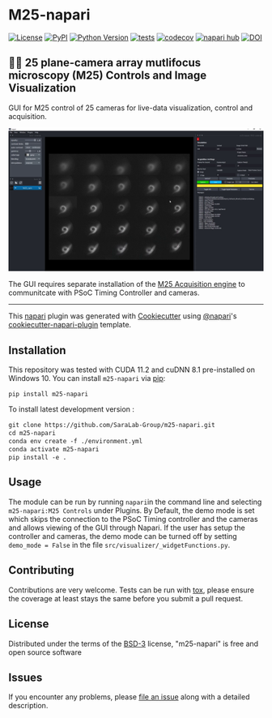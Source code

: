 # M25-napari

[![License](https://img.shields.io/pypi/l/m25-napari.svg?color=green)](https://github.com/SaraLab-Group/m25-napari/blob/main/LICENSE.md)
[![PyPI](https://img.shields.io/pypi/v/m25-napari.svg?color=green)](https://pypi.org/project/m25-napari)
[![Python Version](https://img.shields.io/pypi/pyversions/m25-napari.svg?color=green)](https://python.org)
[![tests](https://github.com/SaraLab-Group/m25-napari/workflows/tests/badge.svg)](https://github.com/SaraLab-Group/m25-napari/actions)
[![codecov](https://codecov.io/gh/SaraLab-Group/m25-napari/branch/main/graph/badge.svg)](https://codecov.io/gh/SaraLab-Group/m25-napari)
[![napari hub](https://img.shields.io/endpoint?url=https://api.napari-hub.org/shields/m25-napari)](https://napari-hub.org/plugins/m25-napari)
[![DOI](https://zenodo.org/badge/443224520.svg)](https://zenodo.org/badge/latestdoi/443224520)

## 🦠🔬 25 plane-camera array mutlifocus microscopy (M25) Controls and Image Visualization 
GUI for M25 control of 25 cameras for live-data visualization, control and acquisition. 

![m25-napari plugin and napari viewer with Celegans data](https://github.com/SaraLab-Group/m25-napari/blob/main/docs/image/m25-napari-plugin.png)

The GUI requires separate installation of the [M25 Acquisition engine](https://github.com/SaraLab-Group/M25_Acqusition_Engine) to communitcate with PSoC Timing Controller and cameras.

----------------------------------

This [napari] plugin was generated with [Cookiecutter] using [@napari]'s [cookiecutter-napari-plugin] template.

<!--
Don't miss the full getting started guide to set up your new package:
https://github.com/napari/cookiecutter-napari-plugin#getting-started

and review the napari docs for plugin developers:
https://napari.org/plugins/stable/index.html
-->

## Installation
This repository was tested with CUDA 11.2 and cuDNN 8.1 pre-installed on Windows 10. 
You can install `m25-napari` via [pip]:

    pip install m25-napari

To install latest development version :

    git clone https://github.com/SaraLab-Group/m25-napari.git
    cd m25-napari
    conda env create -f ./environment.yml
    conda activate m25-napari
    pip install -e .
    
## Usage

The module can be run by running `napari`in the command line and selecting `m25-napari:M25 Controls` under Plugins. By Default, the demo mode is set which skips the connection to the PSoC Timing controller and the cameras and allows viewing of the GUI through Napari. If the user has setup the controller and cameras, the demo mode can be turned off by setting `demo_mode = False` in the file `src/visualizer/_widgetFunctions.py`. 

## Contributing

Contributions are very welcome. Tests can be run with [tox], please ensure
the coverage at least stays the same before you submit a pull request.

## License

Distributed under the terms of the [BSD-3] license,
"m25-napari" is free and open source software

## Issues

If you encounter any problems, please [file an issue] along with a detailed description.

[napari]: https://github.com/napari/napari
[Cookiecutter]: https://github.com/audreyr/cookiecutter
[@napari]: https://github.com/napari
[MIT]: http://opensource.org/licenses/MIT
[BSD-3]: http://opensource.org/licenses/BSD-3-Clause
[GNU GPL v3.0]: http://www.gnu.org/licenses/gpl-3.0.txt
[GNU LGPL v3.0]: http://www.gnu.org/licenses/lgpl-3.0.txt
[Apache Software License 2.0]: http://www.apache.org/licenses/LICENSE-2.0
[Mozilla Public License 2.0]: https://www.mozilla.org/media/MPL/2.0/index.txt
[cookiecutter-napari-plugin]: https://github.com/napari/cookiecutter-napari-plugin

[file an issue]: https://github.com/SaraLab-Group/m25-napari/issues

[napari]: https://github.com/napari/napari
[tox]: https://tox.readthedocs.io/en/latest/
[pip]: https://pypi.org/project/pip/
[PyPI]: https://pypi.org/
